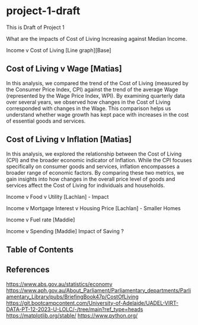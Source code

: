 # project-1-draft
This is Draft of Project 1


What are the impacts of Cost of Living Increasing against Median Income.

Income v Cost of Living [Line graph][Base]

## Cost of Living v Wage [Matias]

In this analysis, we compared the trend of the Cost of Living (measured by the Consumer Price Index, CPI) against the trend of the average Wage (represented by the Wage Price Index, WPI). By examining quarterly data over several years, we observed how changes in the Cost of Living corresponded with changes in the Wage. This comparison helps us understand whether wage growth has kept pace with increases in the cost of essential goods and services.

## Cost of Living v Inflation [Matias]

In this analysis, we explored the relationship between the Cost of Living (CPI) and the broader economic indicator of Inflation. While the CPI focuses specifically on consumer goods and services, inflation encompasses a broader range of economic factors. By comparing these two metrics, we gain insights into how changes in the overall price level of goods and services affect the Cost of Living for individuals and households.

Income v Food v Utility [Lachlan]
	- Impact
	
Income v Mortgage Interest v Housing Price [Lachlan]
	- Smaller Homes
	
Income v Fuel rate [Maddie]
	
Income v Spending [Maddie]
Impact of Saving ?

## Table of Contents

## References

https://www.abs.gov.au/statistics/economy
https://www.aph.gov.au/About_Parliament/Parliamentary_departments/Parliamentary_Library/pubs/BriefingBook47p/CostOfLiving
https://git.bootcampcontent.com/University-of-Adelaide/UADEL-VIRT-DATA-PT-12-2023-U-LOLC/-/tree/main?ref_type=heads
https://matplotlib.org/stable/
https://www.python.org/

